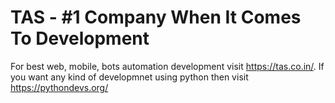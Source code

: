 # TAS - #1 Company When It Comes To Development
For best web, mobile, bots automation development visit https://tas.co.in/.
If you want any kind of developmnet using python then visit https://pythondevs.org/

